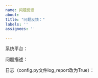 ```yaml
---
name: 问题反馈
about: 
title: "问题反馈："
labels: ''
assignees: ''

---
```

系统平台：

问题描述：

日志（config.py文件log_report改为True）：

